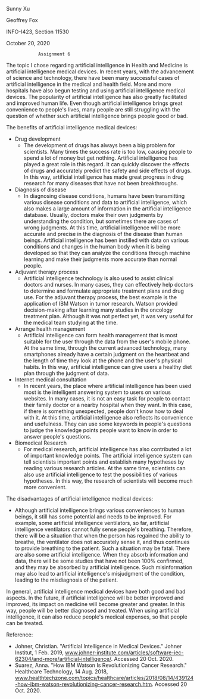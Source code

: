 ﻿Sunny Xu 
       
Geoffrey Fox  
      
INFO-I423, Section 11530

October 20, 2020

				Assignment 6

The topic I chose regarding artificial intelligence in Health and Medicine is artificial intelligence medical devices. In recent years, with the advancement of science and technology, there have been many successful cases of artificial intelligence in the medical and health field. More and more hospitals have also begun testing and using artificial intelligence medical devices. The popularity of artificial intelligence has also greatly facilitated and improved human life. Even though artificial intelligence brings great convenience to people's lives, many people are still struggling with the question of whether such artificial intelligence brings people good or bad.


The benefits of artificial intelligence medical devices:
- Drug development
   - The development of drugs has always been a big problem for scientists. Many times the success rate is too low, causing people to spend a lot of money but get nothing. Artificial intelligence has played a great role in this regard. It can quickly discover the effects of drugs and accurately predict the safety and side effects of drugs. In this way, artificial intelligence has made great progress in drug research for many diseases that have not been breakthroughs.
- Diagnosis of disease
   - In diagnosing disease conditions, humans have been transmitting various disease conditions and data to artificial intelligence, which also makes a large amount of information in the artificial intelligence database. Usually, doctors make their own judgments by understanding the condition, but sometimes there are cases of wrong judgments. At this time, artificial intelligence will be more accurate and precise in the diagnosis of the disease than human beings. Artificial intelligence has been instilled with data on various conditions and changes in the human body when it is being developed so that they can analyze the conditions through machine learning and make their judgments more accurate than normal people.
- Adjuvant therapy process
   - Artificial intelligence technology is also used to assist clinical doctors and nurses. In many cases, they can effectively help doctors to determine and formulate appropriate treatment plans and drug use. For the adjuvant therapy process, the best example is the application of IBM Watson in tumor research. Watson provided decision-making after learning many studies in the oncology treatment plan. Although it was not perfect yet, it was very useful for the medical team studying at the time.
- Arrange health management
   - Artificial intelligence can form health management that is most suitable for the user through the data from the user's mobile phone. At the same time, through the current advanced technology, many smartphones already have a certain judgment on the heartbeat and the length of time they look at the phone and the user's physical habits. In this way, artificial intelligence can give users a healthy diet plan through the judgment of data.
- Internet medical consultation
   - In recent years, the place where artificial intelligence has been used most is the intelligent answering system to users on various websites. In many cases, it is not an easy task for people to contact their family doctor or a nearby hospital when they want. In this case, if there is something unexpected, people don't know how to deal with it. At this time, artificial intelligence also reflects its convenience and usefulness. They can use some keywords in people's questions to judge the knowledge points people want to know in order to answer people's questions.
- Biomedical Research
   - For medical research, artificial intelligence has also contributed a lot of important knowledge points. The artificial intelligence system can tell scientists important points and establish many hypotheses by reading various research articles. At the same time, scientists can also use artificial intelligence to test the possibilities of various hypotheses. In this way, the research of scientists will become much more convenient.


The disadvantages of artificial intelligence medical devices:
- Although artificial intelligence brings various conveniences to human beings, it still has some potential and needs to be improved. For example, some artificial intelligence ventilators, so far, artificial intelligence ventilators cannot fully sense people's breathing. Therefore, there will be a situation that when the person has regained the ability to breathe, the ventilator does not accurately sense it, and thus continues to provide breathing to the patient. Such a situation may be fatal. There are also some artificial intelligence. When they absorb information and data, there will be some studies that have not been 100% confirmed, and they may be absorbed by artificial intelligence. Such misinformation may also lead to artificial intelligence's misjudgment of the condition, leading to the misdiagnosis of the patient.


In general, artificial intelligence medical devices have both good and bad aspects. In the future, if artificial intelligence will be better improved and improved, its impact on medicine will become greater and greater. In this way, people will be better diagnosed and treated. When using artificial intelligence, it can also reduce people's medical expenses, so that people can be treated.




Reference:
* Johner, Christian. "Artificial Intelligence in Medical Devices." Johner Institut, 1 Feb. 2019, www.johner-institute.com/articles/software-iec-62304/and-more/artificial-intelligence/. Accessed 20 Oct. 2020.
* Suarez, Anna. "How IBM Watson Is Revolutionizing Cancer Research." Healthcare Technology, 14 Aug. 2018, www.healthtechzone.com/topics/healthcare/articles/2018/08/14/439124-how-ibm-watson-revolutionizing-cancer-research.htm. Accessed 20 Oct. 2020.